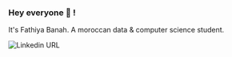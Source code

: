### Hey everyone 👋 !

It's Fathiya Banah. A moroccan data & computer science student.

![Linkedin URL](https://img.shields.io/linkedin/url?label=Fathiya%20Banah&logo=Linkedin&style=social&url=https%3A%2F%2Fwww.linkedin.com%2Fin%2Ffathiya-banah%2F)
	
<!--
**f-banah/f-banah** is a ✨ _special_ ✨ repository because its `README.md` (this file) appears on your GitHub profile.

Here are some ideas to get you started:

- 🔭 I’m currently working on ...
- 🌱 I’m currently learning ...
- 👯 I’m looking to collaborate on ...
- 🤔 I’m looking for help with ...
- 💬 Ask me about ...
- 📫 How to reach me: ...
- 😄 Pronouns: ...
- ⚡ Fun fact: ...
-->
